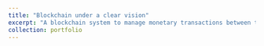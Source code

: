 ```yaml
---
title: "Blockchain under a clear vision"
excerpt: "A blockchain system to manage monetary transactions between the different nodes of a decentralized network.<br/><img src='/images/BC.png'>"
collection: portfolio
---
```


